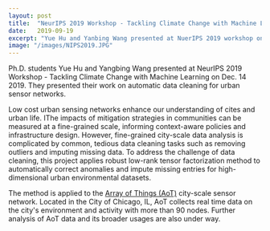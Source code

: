 ```yaml
---
layout: post
title:  "NeurIPS 2019 Workshop - Tackling Climate Change with Machine Learning"
date:   2019-09-19
excerpt: "Yue Hu and Yanbing Wang presented at NuerIPS 2019 workshop on Automatic Data Cleaning for Urban Sensor Networks. "
image: "/images/NIPS2019.JPG"
---
```


Ph.D. students Yue Hu and Yangbing Wang presented at NeurIPS 2019 Workshop - Tackling Climate Change with Machine Learning on Dec. 14 2019. They presented their work on automatic data cleaning for urban sensor networks.

Low cost urban sensing networks enhance our understanding of cites and urban life. IThe impacts of mitigation strategies in communities can be measured at a fine-grained scale, informing context-aware policies and infrastructure design. However, fine-grained city-scale data analysis is complicated by common, tedious data cleaning tasks such as removing outliers and imputing missing data. To address the challenge of data cleaning, this project applies robust low-rank tensor factorization method to automatically correct anomalies and impute missing entries for high-dimensional urban environmental datasets.

The method is applied to the [Array of Things (AoT)](https://arrayofthings.github.io/) city-scale sensor network. Located in the City of Chicago, IL, AoT collects real time data on the city's environment and activity with more than 90 nodes. Further analysis of AoT data and its broader usages are also under way.
